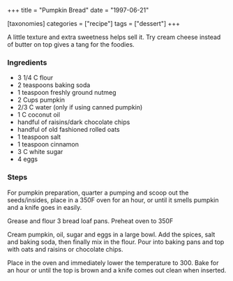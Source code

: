 +++
title = "Pumpkin Bread"
date = "1997-06-21"

[taxonomies]
categories = ["recipe"]
tags = ["dessert"]
+++

A little texture and extra sweetness helps sell it.
Try cream cheese instead of butter on top gives a tang for the foodies.

<!-- more -->

### Ingredients

- 3 1/4 C flour
- 2 teaspoons baking soda
- 1 teaspoon freshly ground nutmeg
- 2 Cups pumpkin
- 2/3 C water (only if using canned pumpkin)
- 1 C coconut oil
- handful of raisins/dark chocolate chips
- handful of old fashioned rolled oats
- 1 teaspoon salt
- 1 teaspoon cinnamon
- 3 C white sugar
- 4 eggs

### Steps

For pumpkin preparation, quarter a pumping and scoop out the seeds/insides, place in a 350F oven for an hour, or until it smells pumpkin and a knife goes in easily.

Grease and flour 3 bread loaf pans. Preheat oven to 350F

Cream pumpkin, oil, sugar and eggs in a large bowl. Add the spices, salt  and baking soda, then finally mix in the flour. Pour into baking pans and top with oats and raisins or chocolate chips.

Place in the oven and immediately lower the temperature to 300.  Bake for an hour or until the top is brown and a knife comes out clean when inserted.
